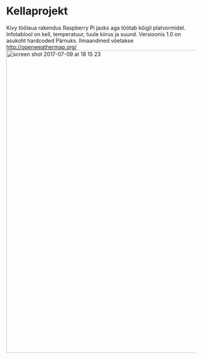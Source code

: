 # Kellaprojekt
Kivy töölaua rakendus Raspberry Pi jaoks aga töötab kõigil platvormidel. Infotablool on kell, temperatuur, tuule kiirus ja suund. Versioonis 1.0 on asukoht hardcoded Pärnuks.
Ilmaandmed võetakse http://openweathermap.org/
<img width="804" alt="screen shot 2017-07-09 at 18 15 23" src="https://user-images.githubusercontent.com/3051407/27995232-55bc7282-64d3-11e7-90a6-0be1d734617b.png">
